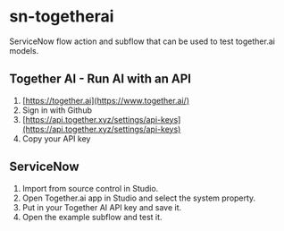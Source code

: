 # sn-togetherai
ServiceNow flow action and subflow that can be used to test together.ai models.

## Together AI - Run AI with an API

1. [https://together.ai](https://www.together.ai/)
2. Sign in with Github
3. [https://api.together.xyz/settings/api-keys](https://api.together.xyz/settings/api-keys)
4. Copy your API key

## ServiceNow

1. Import from source control in Studio.
2. Open Together.ai app in Studio and select the system property.
3. Put in your Together AI API key and save it.
4. Open the example subflow and test it.

